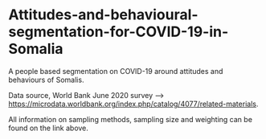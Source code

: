 # Attitudes-and-behavioural-segmentation-for-COVID-19-in-Somalia

A people based segmentation on COVID-19 around attitudes and behaviours of Somalis. 

Data source, World Bank June 2020 survey --> https://microdata.worldbank.org/index.php/catalog/4077/related-materials.

All information on sampling methods, sampling size and weighting can be found on the link above.
